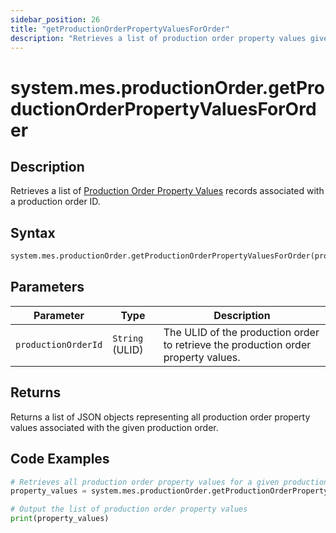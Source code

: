 ```yaml
---
sidebar_position: 26
title: "getProductionOrderPropertyValuesForOrder"
description: "Retrieves a list of production order property values given a production order object."
---
```


# system.mes.productionOrder.getProductionOrderPropertyValuesForOrder

## Description

Retrieves a list of [Production Order Property Values](../../data-model/production-order-model/production-order-property-value) records associated with a production order ID.

## Syntax

```python
system.mes.productionOrder.getProductionOrderPropertyValuesForOrder(productionOrderId)
```

## Parameters

| Parameter           | Type            | Description                                                                        |
| ------------------- | --------------- | ---------------------------------------------------------------------------------- |
| `productionOrderId` | `String` (ULID) | The ULID of the production order to retrieve the production order property values. |

## Returns

Returns a list of JSON objects representing all production order property values associated with the given production order.

## Code Examples

```python
# Retrieves all production order property values for a given production order
property_values = system.mes.productionOrder.getProductionOrderPropertyValuesForOrder('01JPMTA7K3-E8EHA4MD-7C304P4Z')

# Output the list of production order property values
print(property_values)
```
